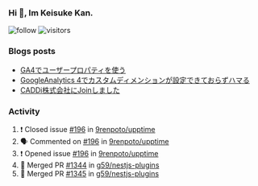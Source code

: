 ### Hi 👋, Im Keisuke Kan.

<!--
**9renpoto/9renpoto** is a ✨ _special_ ✨ repository because its `README.md` (this file) appears on your GitHub profile.

Here are some ideas to get you started:

- 🔭 I’m currently working on ...
- 🌱 I’m currently learning ...
- 👯 I’m looking to collaborate on ...
- 🤔 I’m looking for help with ...
- 💬 Ask me about ...
- 📫 How to reach me: ...
- 😄 Pronouns: ...
- ⚡ Fun fact: ...
-->

![follow](https://img.shields.io/github/followers/9renpoto?label=Follow&style=social)
![visitors](https://komarev.com/ghpvc/?username=9renpoto&label=Profile%20views&color=0e75b6&style=flat)

### Blogs posts

<!-- BLOG-POST-LIST:START -->
- [GA4でユーザープロパティを使う](https://9renpoto.dev/2021/02/21/google-analytics-4-user-properties/)
- [GoogleAnalytics 4でカスタムディメンションが設定できておらずハマる](https://9renpoto.dev/2021/02/13/google-analytics-4/)
- [CADDi株式会社にJoinしました](https://9renpoto.dev/2020/12/05/join/)
<!-- BLOG-POST-LIST:END -->

### Activity

<!--START_SECTION:activity-->
1. ❗️ Closed issue [#196](https://github.com/9renpoto/upptime/issues/196) in [9renpoto/upptime](https://github.com/9renpoto/upptime)
2. 🗣 Commented on [#196](https://github.com/9renpoto/upptime/issues/196) in [9renpoto/upptime](https://github.com/9renpoto/upptime)
3. ❗️ Opened issue [#196](https://github.com/9renpoto/upptime/issues/196) in [9renpoto/upptime](https://github.com/9renpoto/upptime)
4. 🎉 Merged PR [#1344](https://github.com/g59/nestjs-plugins/pull/1344) in [g59/nestjs-plugins](https://github.com/g59/nestjs-plugins)
5. 🎉 Merged PR [#1345](https://github.com/g59/nestjs-plugins/pull/1345) in [g59/nestjs-plugins](https://github.com/g59/nestjs-plugins)
<!--END_SECTION:activity-->

<!--START_SECTION:waka-->
<!--END_SECTION:waka-->